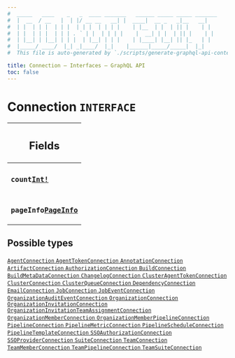 ```yaml
---
#  _____   ____    _   _  ____ _______   ______ _____ _____ _______
#  |  __  / __   |  | |/ __ __   __| |  ____|  __ _   _|__   __|
#  | |  | | |  | | |  | | |  | | | |    | |__  | |  | || |    | |
#  | |  | | |  | | | . ` | |  | | | |    |  __| | |  | || |    | |
#  | |__| | |__| | | |  | |__| | | |    | |____| |__| || |_   | |
#  |_____/ ____/  |_| _|____/  |_|    |______|_____/_____|  |_|
#  This file is auto-generated by `./scripts/generate-graphql-api-content.sh`.

title: Connection – Interfaces – GraphQL API
toc: false
---
```

<!-- vale off -->
<h1 class="has-pills" data-algolia-exclude>
  Connection
  <span class="pill pill--interface pill--normal-case pill--large"><code>INTERFACE</code></span>
</h1>
<!-- vale on -->




<table class="responsive-table responsive-table--single-column-rows">
  <thead>
    <th>
      <h2 data-algolia-exclude>Fields</h2>
    </th>
  </thead>
  <tbody>
    <tr><td><h3 class="is-small has-pills"><code>count</code><a href="/docs/apis/graphql/schemas/scalar/int" class="pill pill--scalar pill--normal-case pill--medium" title="Go to SCALAR Int"><code>Int!</code></a></h3></td></tr><tr><td><h3 class="is-small has-pills"><code>pageInfo</code><a href="/docs/apis/graphql/schemas/object/pageinfo" class="pill pill--object pill--normal-case pill--medium" title="Go to OBJECT PageInfo"><code>PageInfo</code></a></h3></td></tr>
  </tbody>
</table>






<h2 data-algolia-exclude>Possible types</h2>
<div><a href="/docs/apis/graphql/schemas/object/agentconnection" class="pill pill--object pill--normal-case pill--large" title="Go to OBJECT AgentConnection">
  <code>AgentConnection</code>
</a>
<a href="/docs/apis/graphql/schemas/object/agenttokenconnection" class="pill pill--object pill--normal-case pill--large" title="Go to OBJECT AgentTokenConnection">
  <code>AgentTokenConnection</code>
</a>
<a href="/docs/apis/graphql/schemas/object/annotationconnection" class="pill pill--object pill--normal-case pill--large" title="Go to OBJECT AnnotationConnection">
  <code>AnnotationConnection</code>
</a>
<a href="/docs/apis/graphql/schemas/object/artifactconnection" class="pill pill--object pill--normal-case pill--large" title="Go to OBJECT ArtifactConnection">
  <code>ArtifactConnection</code>
</a>
<a href="/docs/apis/graphql/schemas/object/authorizationconnection" class="pill pill--object pill--normal-case pill--large" title="Go to OBJECT AuthorizationConnection">
  <code>AuthorizationConnection</code>
</a>
<a href="/docs/apis/graphql/schemas/object/buildconnection" class="pill pill--object pill--normal-case pill--large" title="Go to OBJECT BuildConnection">
  <code>BuildConnection</code>
</a>
<a href="/docs/apis/graphql/schemas/object/buildmetadataconnection" class="pill pill--object pill--normal-case pill--large" title="Go to OBJECT BuildMetaDataConnection">
  <code>BuildMetaDataConnection</code>
</a>
<a href="/docs/apis/graphql/schemas/object/changelogconnection" class="pill pill--object pill--normal-case pill--large" title="Go to OBJECT ChangelogConnection">
  <code>ChangelogConnection</code>
</a>
<a href="/docs/apis/graphql/schemas/object/clusteragenttokenconnection" class="pill pill--object pill--normal-case pill--large" title="Go to OBJECT ClusterAgentTokenConnection">
  <code>ClusterAgentTokenConnection</code>
</a>
<a href="/docs/apis/graphql/schemas/object/clusterconnection" class="pill pill--object pill--normal-case pill--large" title="Go to OBJECT ClusterConnection">
  <code>ClusterConnection</code>
</a>
<a href="/docs/apis/graphql/schemas/object/clusterqueueconnection" class="pill pill--object pill--normal-case pill--large" title="Go to OBJECT ClusterQueueConnection">
  <code>ClusterQueueConnection</code>
</a>
<a href="/docs/apis/graphql/schemas/object/dependencyconnection" class="pill pill--object pill--normal-case pill--large" title="Go to OBJECT DependencyConnection">
  <code>DependencyConnection</code>
</a>
<a href="/docs/apis/graphql/schemas/object/emailconnection" class="pill pill--object pill--normal-case pill--large" title="Go to OBJECT EmailConnection">
  <code>EmailConnection</code>
</a>
<a href="/docs/apis/graphql/schemas/object/jobconnection" class="pill pill--object pill--normal-case pill--large" title="Go to OBJECT JobConnection">
  <code>JobConnection</code>
</a>
<a href="/docs/apis/graphql/schemas/object/jobeventconnection" class="pill pill--object pill--normal-case pill--large" title="Go to OBJECT JobEventConnection">
  <code>JobEventConnection</code>
</a>
<a href="/docs/apis/graphql/schemas/object/organizationauditeventconnection" class="pill pill--object pill--normal-case pill--large" title="Go to OBJECT OrganizationAuditEventConnection">
  <code>OrganizationAuditEventConnection</code>
</a>
<a href="/docs/apis/graphql/schemas/object/organizationconnection" class="pill pill--object pill--normal-case pill--large" title="Go to OBJECT OrganizationConnection">
  <code>OrganizationConnection</code>
</a>
<a href="/docs/apis/graphql/schemas/object/organizationinvitationconnection" class="pill pill--object pill--normal-case pill--large" title="Go to OBJECT OrganizationInvitationConnection">
  <code>OrganizationInvitationConnection</code>
</a>
<a href="/docs/apis/graphql/schemas/object/organizationinvitationteamassignmentconnection" class="pill pill--object pill--normal-case pill--large" title="Go to OBJECT OrganizationInvitationTeamAssignmentConnection">
  <code>OrganizationInvitationTeamAssignmentConnection</code>
</a>
<a href="/docs/apis/graphql/schemas/object/organizationmemberconnection" class="pill pill--object pill--normal-case pill--large" title="Go to OBJECT OrganizationMemberConnection">
  <code>OrganizationMemberConnection</code>
</a>
<a href="/docs/apis/graphql/schemas/object/organizationmemberpipelineconnection" class="pill pill--object pill--normal-case pill--large" title="Go to OBJECT OrganizationMemberPipelineConnection">
  <code>OrganizationMemberPipelineConnection</code>
</a>
<a href="/docs/apis/graphql/schemas/object/pipelineconnection" class="pill pill--object pill--normal-case pill--large" title="Go to OBJECT PipelineConnection">
  <code>PipelineConnection</code>
</a>
<a href="/docs/apis/graphql/schemas/object/pipelinemetricconnection" class="pill pill--object pill--normal-case pill--large" title="Go to OBJECT PipelineMetricConnection">
  <code>PipelineMetricConnection</code>
</a>
<a href="/docs/apis/graphql/schemas/object/pipelinescheduleconnection" class="pill pill--object pill--normal-case pill--large" title="Go to OBJECT PipelineScheduleConnection">
  <code>PipelineScheduleConnection</code>
</a>
<a href="/docs/apis/graphql/schemas/object/pipelinetemplateconnection" class="pill pill--object pill--normal-case pill--large" title="Go to OBJECT PipelineTemplateConnection">
  <code>PipelineTemplateConnection</code>
</a>
<a href="/docs/apis/graphql/schemas/object/ssoauthorizationconnection" class="pill pill--object pill--normal-case pill--large" title="Go to OBJECT SSOAuthorizationConnection">
  <code>SSOAuthorizationConnection</code>
</a>
<a href="/docs/apis/graphql/schemas/object/ssoproviderconnection" class="pill pill--object pill--normal-case pill--large" title="Go to OBJECT SSOProviderConnection">
  <code>SSOProviderConnection</code>
</a>
<a href="/docs/apis/graphql/schemas/object/suiteconnection" class="pill pill--object pill--normal-case pill--large" title="Go to OBJECT SuiteConnection">
  <code>SuiteConnection</code>
</a>
<a href="/docs/apis/graphql/schemas/object/teamconnection" class="pill pill--object pill--normal-case pill--large" title="Go to OBJECT TeamConnection">
  <code>TeamConnection</code>
</a>
<a href="/docs/apis/graphql/schemas/object/teammemberconnection" class="pill pill--object pill--normal-case pill--large" title="Go to OBJECT TeamMemberConnection">
  <code>TeamMemberConnection</code>
</a>
<a href="/docs/apis/graphql/schemas/object/teampipelineconnection" class="pill pill--object pill--normal-case pill--large" title="Go to OBJECT TeamPipelineConnection">
  <code>TeamPipelineConnection</code>
</a>
<a href="/docs/apis/graphql/schemas/object/teamsuiteconnection" class="pill pill--object pill--normal-case pill--large" title="Go to OBJECT TeamSuiteConnection">
  <code>TeamSuiteConnection</code>
</a>
</div>

